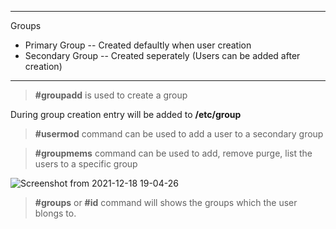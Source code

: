 ***
Groups 
- Primary Group -- Created defaultly when user creation 
- Secondary Group -- Created seperately (Users can be added after creation)
***

> **#groupadd** is used to create a group


During group creation entry will be added to **/etc/group**  

> **#usermod** command can be used to add a user to a secondary group


> **#groupmems** command can be used to add, remove purge, list the users to a specific group

![Screenshot from 2021-12-18 19-04-26](https://user-images.githubusercontent.com/73754563/146642969-d6cc67f4-7a95-4b88-8ac3-61b5c1e47dd5.png)


> **#groups** or **#id** command will shows the groups which the user blongs to.
